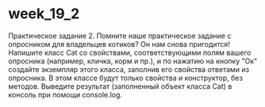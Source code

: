 # week_19_2
Практическое задание 2.
Помните наше практическое задание с опросником для владельцев котиков? Он нам снова пригодится! Напишите класс Cat со свойствами, соответствующими полям вашего опросника (например, кличка, корм и пр.), и по нажатию на кнопку "Ок" создайте экземпляр этого класса, заполнив его свойства ответами из опросника. В этом классе будут только свойства и конструктор, без методов. Выведите результат (заполненный объект класса Cat) в консоль при помощи console.log.
